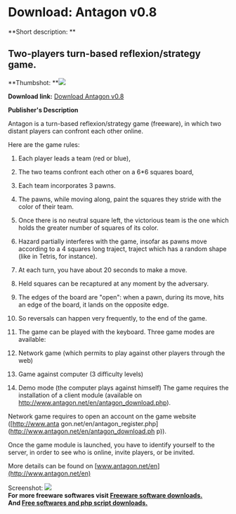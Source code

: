 # Download: Antagon v0.8

**Short description: **

## Two-players turn-based reflexion/strategy game.

  
**Thumbshot: **![](http://www.freewarefiles.com/screenshot/antagon_md.gif)   
  
**Download link:** [Download Antagon v0.8](http://freesoftwares.boysofts.com/Antagon-V_program_15387.html)  
  

**Publisher's Description**  
  

Antagon is a turn-based reflexion/strategy game (freeware), in which two
distant players can confront each other online.

Here are the game rules:

  1. Each player leads a team (red or blue), 
  2. The two teams confront each other on a 6*6 squares board, 
  3. Each team incorporates 3 pawns. 
  4. The pawns, while moving along, paint the squares they stride with the color of their team. 
  5. Once there is no neutral square left, the victorious team is the one which holds the greater number of squares of its color. 
  6. Hazard partially interferes with the game, insofar as pawns move according to a 4 squares long traject, traject which has a random shape (like in Tetris, for instance). 
  7. At each turn, you have about 20 seconds to make a move. 
  8. Held squares can be recaptured at any moment by the adversary. 
  9. The edges of the board are "open": when a pawn, during its move, hits an edge of the board, it lands on the opposite edge. 
  10. So reversals can happen very frequently, to the end of the game. 
  11. The game can be played with the keyboard. 
Three game modes are available:

  1. Network game (which permits to play against other players through the web) 
  2. Game against computer (3 difficulty levels) 
  3. Demo mode (the computer plays against himself) 
The game requires the installation of a client module (available on
<http://www.antagon.net/en/antagon_download.php>).

Network game requires to open an account on the game website ([http://www.anta
gon.net/en/antagon_register.php](http://www.antagon.net/en/antagon_download.ph
p)).

Once the game module is launched, you have to identify yourself to the server,
in order to see who is online, invite players, or be invited.

More details can be found on [www.antagon.net/en](http://www.antagon.net/en)

  
  
Screenshot: ![](http://www.freewarefiles.com/screenshot/antagon.gif)  
**For more freeware softwares visit [Freeware software downloads.](http://freesoftwares.boysofts.com/)**   
**And [Free softwares and php script downloads.](http://www.boysofts.com/)**

